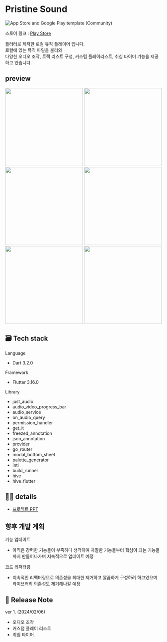 # Pristine Sound

![App Store and Google Play template (Community)](https://github.com/Dalso13/music-player/assets/119721317/2c573dcd-fb03-47e0-927e-5dc4177307f7)


스토어 링크 : [Play Store](https://play.google.com/store/apps/details?id=com.dalso.pristine_sound&pli=1)

플러터로 제작한 로컬 뮤직 플레이어 입니다. </br>
로컬에 있는 뮤직 파일을 불러와 </br>
다양한 오디오 조작, 트랙 리스트 구성, 커스텀 플레이리스트, 취침 타이머 기능을 제공하고 있습니다.


## preview

<img src="https://github.com/Dalso13/music-player/assets/119721317/087c01cc-1a2c-4046-8d5c-06bf0c517537" width="250"/>
<img src="https://github.com/Dalso13/music-player/assets/119721317/5df896a5-eaed-462f-8dfa-66de1cd0e495" width="250"/>
<img src="https://github.com/Dalso13/music-player/assets/119721317/0792db14-2176-4569-9477-d1a9c1bf06ea" width="250"/>
<img src="https://github.com/Dalso13/music-player/assets/119721317/2ac9aad7-5480-496b-9bbf-2204616b0f09" width="250"/>
<img src="https://github.com/Dalso13/music-player/assets/119721317/5c16757b-add2-4c03-96b0-e955b3d2314c" width="250"/>
<img src="https://github.com/Dalso13/music-player/assets/119721317/61940b2f-1c7f-4a70-81a8-94ee0ba2f61c" width="250"/>

## 🗃 Tech stack
Language
- Dart 3.2.0

Framework
- Flutter 3.16.0

Library
- just_audio
- audio_video_progress_bar
- audio_service
- on_audio_query
- permission_handler
- get_it
- freezed_annotation
- json_annotation
- provider
- go_router
- modal_bottom_sheet
- palette_generator
- intl
- build_runner
- hive
- hive_flutter

## 👩‍💻  details
- [프로젝트 PPT](https://gamma.app/docs/-vybme9zlt96kecp)


## 향후 개발 계획

기능 업데이트
- 아직은 강력한 기능들이 부족하다 생각하여 자잘한 기능들부터 핵심이 되는 기능들까지 만들어나가며 지속적으로 업데이트 예정
  
코드 리팩터링
- 지속적인 리팩터링으로 의존성을 최대한 제거하고 깔끔하게 구성하려 하고있으며 라이브러리 의존성도 제거해나갈 예정


## 📜 Release Note

ver 1. (2024/02/06)

- 오디오 조작
- 커스텀 플레이 리스트
- 취침 타이머
